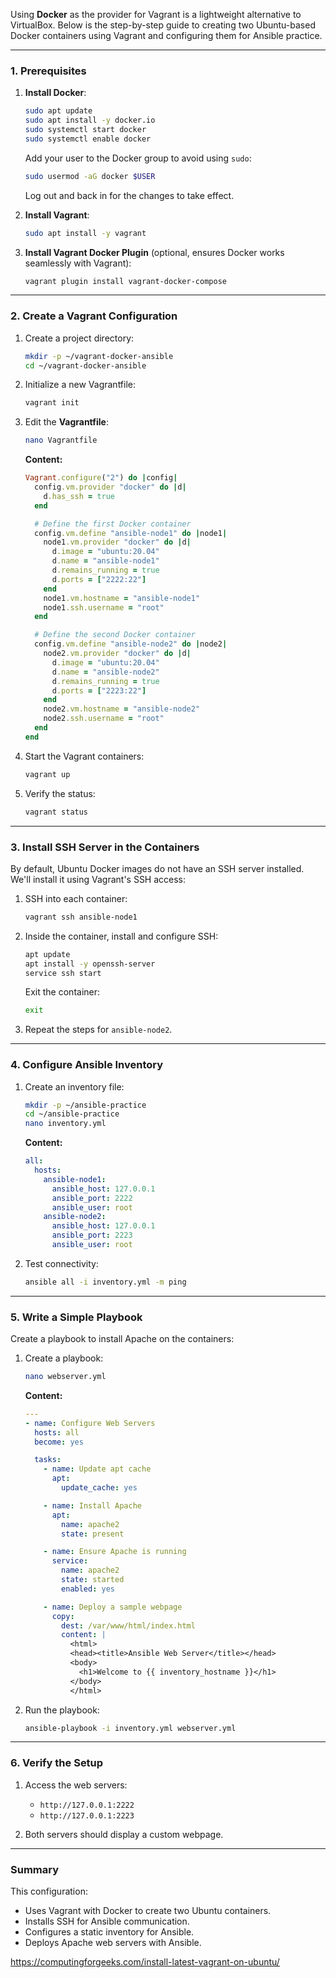 Using **Docker** as the provider for Vagrant is a lightweight alternative to VirtualBox. Below is the step-by-step guide to creating two Ubuntu-based Docker containers using Vagrant and configuring them for Ansible practice.

---

### **1. Prerequisites**
1. **Install Docker**:
   ```bash
   sudo apt update
   sudo apt install -y docker.io
   sudo systemctl start docker
   sudo systemctl enable docker
   ```
   Add your user to the Docker group to avoid using `sudo`:
   ```bash
   sudo usermod -aG docker $USER
   ```
   Log out and back in for the changes to take effect.

2. **Install Vagrant**:
   ```bash
   sudo apt install -y vagrant
   ```

3. **Install Vagrant Docker Plugin** (optional, ensures Docker works seamlessly with Vagrant):
   ```bash
   vagrant plugin install vagrant-docker-compose
   ```

---

### **2. Create a Vagrant Configuration**

1. Create a project directory:
   ```bash
   mkdir -p ~/vagrant-docker-ansible
   cd ~/vagrant-docker-ansible
   ```

2. Initialize a new Vagrantfile:
   ```bash
   vagrant init
   ```

3. Edit the **Vagrantfile**:
   ```bash
   nano Vagrantfile
   ```

   **Content:**
   ```ruby
   Vagrant.configure("2") do |config|
     config.vm.provider "docker" do |d|
       d.has_ssh = true
     end

     # Define the first Docker container
     config.vm.define "ansible-node1" do |node1|
       node1.vm.provider "docker" do |d|
         d.image = "ubuntu:20.04"
         d.name = "ansible-node1"
         d.remains_running = true
         d.ports = ["2222:22"]
       end
       node1.vm.hostname = "ansible-node1"
       node1.ssh.username = "root"
     end

     # Define the second Docker container
     config.vm.define "ansible-node2" do |node2|
       node2.vm.provider "docker" do |d|
         d.image = "ubuntu:20.04"
         d.name = "ansible-node2"
         d.remains_running = true
         d.ports = ["2223:22"]
       end
       node2.vm.hostname = "ansible-node2"
       node2.ssh.username = "root"
     end
   end
   ```

4. Start the Vagrant containers:
   ```bash
   vagrant up
   ```

5. Verify the status:
   ```bash
   vagrant status
   ```

---

### **3. Install SSH Server in the Containers**

By default, Ubuntu Docker images do not have an SSH server installed. We'll install it using Vagrant's SSH access:

1. SSH into each container:
   ```bash
   vagrant ssh ansible-node1
   ```

2. Inside the container, install and configure SSH:
   ```bash
   apt update
   apt install -y openssh-server
   service ssh start
   ```
   Exit the container:
   ```bash
   exit
   ```

3. Repeat the steps for `ansible-node2`.

---

### **4. Configure Ansible Inventory**

1. Create an inventory file:
   ```bash
   mkdir -p ~/ansible-practice
   cd ~/ansible-practice
   nano inventory.yml
   ```

   **Content:**
   ```yaml
   all:
     hosts:
       ansible-node1:
         ansible_host: 127.0.0.1
         ansible_port: 2222
         ansible_user: root
       ansible-node2:
         ansible_host: 127.0.0.1
         ansible_port: 2223
         ansible_user: root
   ```

2. Test connectivity:
   ```bash
   ansible all -i inventory.yml -m ping
   ```

---

### **5. Write a Simple Playbook**

Create a playbook to install Apache on the containers:

1. Create a playbook:
   ```bash
   nano webserver.yml
   ```

   **Content:**
   ```yaml
   ---
   - name: Configure Web Servers
     hosts: all
     become: yes

     tasks:
       - name: Update apt cache
         apt:
           update_cache: yes

       - name: Install Apache
         apt:
           name: apache2
           state: present

       - name: Ensure Apache is running
         service:
           name: apache2
           state: started
           enabled: yes

       - name: Deploy a sample webpage
         copy:
           dest: /var/www/html/index.html
           content: |
             <html>
             <head><title>Ansible Web Server</title></head>
             <body>
               <h1>Welcome to {{ inventory_hostname }}</h1>
             </body>
             </html>
   ```

2. Run the playbook:
   ```bash
   ansible-playbook -i inventory.yml webserver.yml
   ```

---

### **6. Verify the Setup**

1. Access the web servers:
   - `http://127.0.0.1:2222`
   - `http://127.0.0.1:2223`

2. Both servers should display a custom webpage.

---

### **Summary**
This configuration:
- Uses Vagrant with Docker to create two Ubuntu containers.
- Installs SSH for Ansible communication.
- Configures a static inventory for Ansible.
- Deploys Apache web servers with Ansible.

https://computingforgeeks.com/install-latest-vagrant-on-ubuntu/